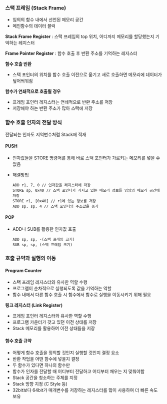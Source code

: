 ### 스택 프레임 (Stack Frame)

- 임의의 함수 내에서 선언된 메모리 공간
- 메인함수의 데이터 블럭

**Stack Frame Register** : 스택 프레임의 top 위치, 어디까지 메모리를 할당했는지 기억하는 레지스터

**Frame Pointer Register** : 함수 호출 후 반환 주소를 기억하는 레지스터

**함수 호출 반환**

- 스택 포인터의 위치를 함수 호출 이전으로 옮기고 새로 호출하면 메모리에 데이터가 덮어씌워짐

**함수가 연쇄적으로 호출될 경우**

- 프레임 포인터 레지스터는 연쇄적으로 반환 주소를 저장
- 저장해야 하는 반환 주소가 많아 스택에 저장



### 함수 호출 인자의 전달 방식

전달되는 인자도 지역변수처럼 Stack에 적재

#### PUSH

- 인자값들을 STORE 명령어를 통해 바로 스택 포인터가 가르키는 메모리를 넣을 수 없음

- 해결방법

  ```ㅇ
  ADD r1, 7, 0 // 인자값을 레지스터에 저장
  STORE sp, 0x40 // 스택 포인터가 가지고 있는 메모리 정보를 임의의 메모리 공간에 저장
  STORE r1, [0x40] // r1에 있는 정보를 저장
  ADD sp, sp, 4 // 스택 포인터의 주소값을 증가
  ```

#### POP

- ADD나 SUB를 활용한 인자값 호출

  ```ㅇ
  ADD sp, sp, -(스택 프레임 크기)
  SUB sp, sp, (스택 프레임 크기)
  ```



### 호출 규약과 실행의 이동

#### Program Counter

- 스택 프레임 레지스터와 유사한 역할 수행
- 프로그램이 순차적으로 실행되도록 값을 기억하는 역할
- 함수 내에서 다른 함수 호출 시 함수에서 함수로 실행을 이동시키기 위해 필요

**링크 레지스터 (Link Register)**

- 프레임 포인터 레지스터와 유사한 역할 수행
- 프로그램 카운터가 갖고 있던 이전 상태를 저장
- Stack 메모리를 활용하여 이전 상태들을 저장

#### **함수 호출 규약**

- 어떻게 함수 호출을 정의할 것인지 실행할 것인지 결정 요소
- 반환 작업을 어떤 함수에 넣을지 결정
- 두 함수가 있다면 하나의 함수만
- 함수가 인자를 전달할 때 어디부터 전달하고 어디부터 채우는 지 맞춰야함
- Stack 공간을 청소하는 주체를 지정
- Stack 방향 지정 (C Style 등)
- 32bit보다 64bit가 매개변수를 저장하는 레지스터를 많이 사용하여 더 빠른 속도 보유
